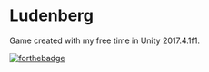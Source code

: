 # Ludenberg
Game created with my free time in Unity 2017.4.1f1.

[![forthebadge](https://forthebadge.com/images/badges/made-with-c-sharp.svg)](https://forthebadge.com)
